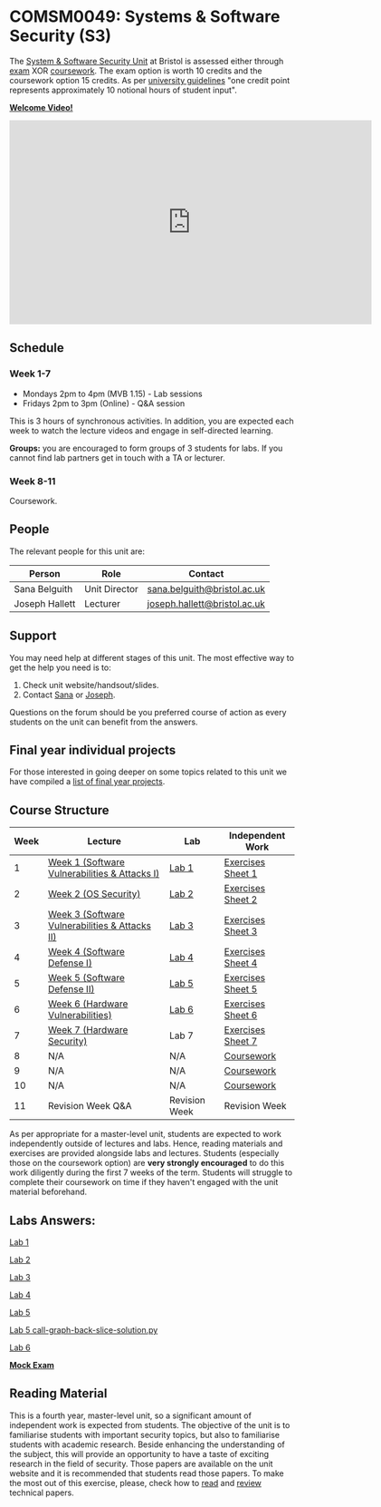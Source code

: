 # COMSM0049: Systems & Software Security (S3)

The [System & Software Security Unit](https://www.bris.ac.uk/unit-programme-catalogue/UnitDetails.jsa?ayrCode=21%2F22&unitCode=COMSM0049) at Bristol is assessed either through [exam](https://www.bris.ac.uk/unit-programme-catalogue/UnitDetails.jsa?ayrCode=21%2F22&unitCode=COMSM0050) XOR [coursework](https://www.bris.ac.uk/unit-programme-catalogue/UnitDetails.jsa?ayrCode=21%2F22&unitCode=COMSM0051).
The exam option is worth 10 credits and the coursework option 15 credits.
As per [university guidelines](http://www.bristol.ac.uk/academic-quality/assessment/regulations-and-code-of-practice-for-taught-programmes/programme-design/) "one credit point represents approximately 10 notional hours of student input".

**[Welcome Video!](https://web.microsoftstream.com/video/afc4a843-836c-46f0-ac47-f06dcc5ca499)**

<iframe width="640" height="360" src="https://web.microsoftstream.com/embed/video/afc4a843-836c-46f0-ac47-f06dcc5ca499?autoplay=false&showinfo=true" allowfullscreen style="border:none;"></iframe>

## Schedule

### Week 1-7

- Mondays 2pm to 4pm (MVB 1.15) - Lab sessions
- Fridays 2pm to 3pm (Online) - Q&A session

This is 3 hours of synchronous activities.
In addition, you are expected each week to watch the lecture videos and engage in self-directed learning.

**Groups:** you are encouraged to form groups of 3 students for labs.
If you cannot find lab partners get in touch with a TA or lecturer.

### Week 8-11
Coursework.

## People

The relevant people for this unit are:

| Person         | Role          | Contact                                                             |
|----------------|---------------|---------------------------------------------------------------------|
| Sana Belguith  | Unit Director | [sana.belguith@bristol.ac.uk](mailto:sana.belguith@bristol.ac.uk)   |
| Joseph Hallett | Lecturer      | [joseph.hallett@bristol.ac.uk](mailto:joseph.hallett@bristol.ac.uk) |

## Support

You may need help at different stages of this unit.
The most effective way to get the help you need is to:

1. Check unit website/handsout/slides.
2. Contact [Sana](mailto:sana.belguith@bristol.ac.uk) or [Joseph](mailto:joseph.hallett@bristol.ac.uk).

Questions on the forum should be you preferred course of action as every students on the unit can benefit from the answers.

## Final year individual projects

For those interested in going deeper on some topics related to this unit we have
compiled a [list of final year projects](projects/list.md).

## Course Structure

| Week | Lecture                                                              | Lab                   | Independent Work                            |
|------|----------------------------------------------------------------------|-----------------------|---------------------------------------------|
| 1    | [Week 1 (Software Vulnerabilities & Attacks I)](lectures/WEEK1.md)   | [Lab 1](labs/LAB1.md) | [Exercises Sheet 1](exercises/EXERCISE1.md) |
| 2    | [Week 2 (OS Security)](lectures/WEEK2.md)                            | [Lab 2](labs/LAB2.md) | [Exercises Sheet 2](exercises/EXERCISE2.md) |
|  3   | [Week 3 (Software Vulnerabilities & Attacks II)](lectures/WEEK3.md)  | [Lab 3](labs/LAB3.md) | [Exercises Sheet 3](exercises/EXERCISE3.md) |
| 4    | [Week 4 (Software Defense I)](lectures/WEEK4.md)                     | [Lab 4](labs/LAB4.md) | [Exercises Sheet 4](exercises/EXERCISE4.md) |
| 5    | [Week 5 (Software Defense II)](lectures/WEEK5.md)                    | [Lab 5](labs/LAB5.md) | [Exercises Sheet 5](exercises/EXERCISE5.md) |
| 6    | [Week 6 (Hardware Vulnerabilities)](lectures/WEEK7.md)               | [Lab 6](labs/LAB6.md) | [Exercises Sheet 6](exercises/EXERCISE6.md) |
| 7    | [Week 7  (Hardware Security)](lectures/WEEK6.md)                     | Lab 7                 | [Exercises Sheet 7](exercises/EXERCISE7.md) |
| 8    | N/A                                                                  | N/A                   | [Coursework](coursework/COURSEWORK.md)      |
| 9    | N/A                                                                  | N/A                   | [Coursework](coursework/COURSEWORK.md)      |
| 10   | N/A                                                                  | N/A                   | [Coursework](coursework/COURSEWORK.md)      |
| 11   | Revision Week Q&A                                                    | Revision Week         | Revision Week                               |


As per appropriate for a master-level unit, students are expected to work independently outside of lectures and labs.
Hence, reading materials and exercises are provided alongside labs and lectures.
Students (especially those on the coursework option) are **very strongly encouraged** to do this work diligently during the first 7 weeks of the term.
Students will struggle to complete their coursework on time if they haven't engaged with the unit material beforehand.

## Labs Answers:
[Lab 1](https://github.com/cs-uob/COMSM0049/blob/master/docs/labs/Lab1.docx)

[Lab 2](https://github.com/cs-uob/COMSM0049/blob/master/docs/labs/Lab2.docx)

[Lab 3](https://github.com/cs-uob/COMSM0049/blob/master/docs/labs/Lab3.docx)

[Lab 4](https://github.com/cs-uob/COMSM0049/blob/master/docs/labs/Lab4.docx)

[Lab 5](https://github.com/cs-uob/COMSM0049/blob/master/docs/labs/Lab5.docx) 

[Lab 5 call-graph-back-slice-solution.py](https://github.com/cs-uob/COMSM0049/blob/master/docs/labs/Lab5call-graph-back-slice-solution.py)

[Lab 6](https://github.com/cs-uob/COMSM0049/blob/master/docs/labs/Lab6.docx)


**[Mock Exam](mock.pdf)**

## Reading Material

This is a fourth year, master-level unit, so a significant amount of independent work is expected from students.
The objective of the unit is to familiarise students with important security topics, but also to familiarise students with academic research.
Beside enhancing the understanding of the subject, this will provide an opportunity to have a taste of exciting research in the field of security.
Those papers are available on the unit website and it is recommended that students read those papers.
To make the most out of this exercise, please, check how to [read](papers/keshav2007.pdf) and [review](papers/roscoe-2007.pdf) technical papers.

